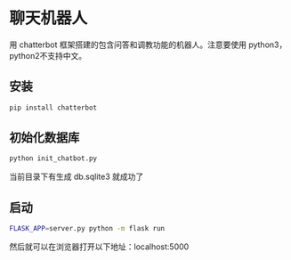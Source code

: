 # 聊天机器人

用 chatterbot 框架搭建的包含问答和调教功能的机器人。注意要使用 python3，python2不支持中文。

## 安装

```sh
pip install chatterbot
```
## 初始化数据库

```sh
python init_chatbot.py
```
当前目录下有生成 db.sqlite3 就成功了

## 启动

```sh
FLASK_APP=server.py python -m flask run
```

然后就可以在浏览器打开以下地址：localhost:5000
